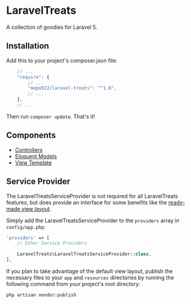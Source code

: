 # LaravelTreats

A collection of goodies for Laravel 5.

## Installation

Add this to your project's composer.json file:

```javascript
    // ...
    "require": {
        // ...
        "mopo922/laravel-treats": "^1.0",
        // ...
    },
    // ...
```

Then run `composer update`. That's it!

## Components

* [Controllers](src/Controller)
* [Eloquent Models](src/Model)
* [View Template](README_views.md)

## Service Provider

The LaravelTreatsServiceProvider is not required for all LaravelTreats features,
but does provide an interface for some benefits like the [ready-made view layout](README_views.md).

Simply add the LaravelTreatsServiceProvider to the `providers` array in `config/app.php`:

```php
'providers' => [
    // Other Service Providers

    LaravelTreats\LaravelTreatsServiceProvider::class,
],
```

 If you plan to take advantage of the default view layout, publish the necessary
 files to your `app` and `resources` directories by running the following command
 from your project's root directory:

 ```bash
 php artisan vendor:publish
 ```
